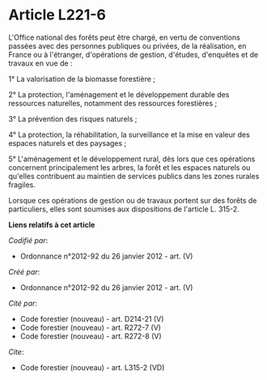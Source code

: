 # Article L221-6

L'Office national des forêts peut être chargé, en vertu de conventions passées avec des personnes publiques ou privées, de la
réalisation, en France ou à l'étranger, d'opérations de gestion, d'études, d'enquêtes et de travaux en vue de : 

1° La valorisation de la biomasse forestière ; 

2° La protection, l'aménagement et le développement durable des ressources naturelles, notamment des ressources
forestières ; 

3° La prévention des risques naturels ; 

4° La protection, la réhabilitation, la surveillance et la mise en valeur des espaces naturels et des paysages ; 

5° L'aménagement et le développement rural, dès lors que ces opérations concernent principalement les arbres, la forêt et les
espaces naturels ou qu'elles contribuent au maintien de services publics dans les zones rurales fragiles. 

Lorsque ces opérations de gestion ou de travaux portent sur des forêts de particuliers, elles sont soumises aux dispositions
de l'article L. 315-2.

**Liens relatifs à cet article**

_Codifié par_:

  - Ordonnance n°2012-92 du 26 janvier 2012 - art. (V)

_Créé par_:

  - Ordonnance n°2012-92 du 26 janvier 2012 - art. (V)

_Cité par_:

  - Code forestier (nouveau) - art. D214-21 (V)
  - Code forestier (nouveau) - art. R272-7 (V)
  - Code forestier (nouveau) - art. R272-8 (V)

_Cite_:

  - Code forestier (nouveau) - art. L315-2 (VD)
